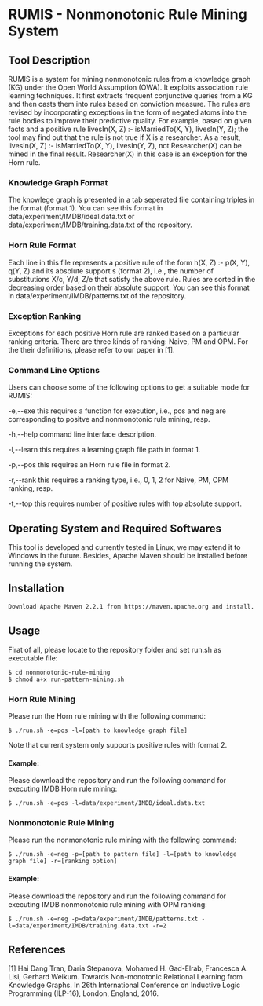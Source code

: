 RUMIS - Nonmonotonic Rule Mining System
=============


Tool Description
------------

RUMIS is a system for mining nonmonotonic rules from a knowledge graph (KG) under the Open World Assumption (OWA). It exploits association rule learning techniques. It first extracts frequent conjunctive queries from a KG and then casts them into rules based on conviction measure. The rules are revised by incorporating exceptions in the form of negated atoms into the rule bodies to improve their predictive quality. For example, based on given facts and a positive rule livesIn(X, Z) :- isMarriedTo(X, Y), livesIn(Y, Z); the tool may find out that the rule is not true if X is a researcher. As a result, livesIn(X, Z) :- isMarriedTo(X, Y), livesIn(Y, Z), not Researcher(X) can be mined in the final result. Researcher(X) in this case is an exception for the Horn rule.

### Knowledge Graph Format

The knowlege graph is presented in a tab seperated file containing triples in the format <subject predicate object> (format 1). You can see this format in data/experiment/IMDB/ideal.data.txt or data/experiment/IMDB/training.data.txt of the repository.

### Horn Rule Format

Each line in this file represents a positive rule of the form
h(X, Z) :- p(X, Y), q(Y, Z) and its absolute support s (format 2), i.e., the number of substitutions X/c, Y/d, Z/e that
satisfy the above rule. Rules are sorted in the decreasing order based on their absolute support. You can see this format in data/experiment/IMDB/patterns.txt of the repository.

### Exception Ranking

Exceptions for each positive Horn rule are ranked based on a particular ranking criteria. There are three kinds of ranking: Naive, PM and OPM. For the their definitions, please refer to our paper in [1].

### Command Line Options

Users can choose some of the following options to get a suitable mode for RUMIS:

 -e,--exe <arg>	this requires a function for execution, i.e., pos and neg are corresponding to positve and nonmonotonic rule mining, resp.

 -h,--help	command line interface description.

 -l,--learn <arg>	this requires a learning graph file path in format 1.

 -p,--pos <arg>	this requires an Horn rule file in format 2.

 -r,--rank <arg>		this requires a ranking type, i.e., 0, 1, 2 for Naive, PM, OPM ranking, resp.

 -t,--top <arg>	this requires number of positive rules with top absolute support.

Operating System and Required Softwares
------------

This tool is developed and currently tested in Linux, we may extend it to Windows in the future. Besides, Apache Maven should be installed before running the system.

Installation
------------

```
Download Apache Maven 2.2.1 from https://maven.apache.org and install.
```

Usage
------------

Firat of all, please locate to the repository folder and set run.sh as executable file:

```
$ cd nonmonotonic-rule-mining
$ chmod a+x run-pattern-mining.sh
```

### Horn Rule Mining

Please run the Horn rule mining with the following command:

```
$ ./run.sh -e=pos -l=[path to knowledge graph file]
```

Note that current system only supports positive rules with format 2.

#### Example:

Please download the repository and run the following command for executing IMDB Horn rule mining:

```
$ ./run.sh -e=pos -l=data/experiment/IMDB/ideal.data.txt
```

### Nonmonotonic Rule Mining

Please run the nonmonotonic rule mining with the following command:

```
$ ./run.sh -e=neg -p=[path to pattern file] -l=[path to knowledge graph file] -r=[ranking option]
```

#### Example:

Please download the repository and run the following command for executing IMDB nonmonotonic rule mining with OPM ranking:

```
$ ./run.sh -e=neg -p=data/experiment/IMDB/patterns.txt -l=data/experiment/IMDB/training.data.txt -r=2
```

References
----------
[1] Hai Dang Tran, Daria Stepanova, Mohamed H. Gad-Elrab, Francesca A. Lisi, Gerhard Weikum. Towards Non-monotonic Relational Learning from Knowledge Graphs. In 26th International Conference on Inductive Logic Programming (ILP-16), London, England, 2016.
